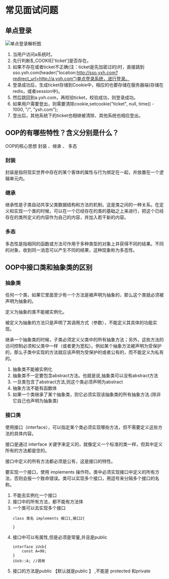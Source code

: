 # 常见面试问题

## 单点登录

![单点登录解析图](../images/单点登录.png)
 1. 当用户访问a系统时。
 2. 先行判断$_COOKIE['ticket']是否存在。
 3. 如果不存在或者ticket不正确(注：ticket是先加密过的)时，直接跳到sso.yxh.com(header("location:http://sso.yxh.com?redirect_url=http://a.yxh.com")单点登录系统，进行登录。
4. 登录成功后，生成ticket存储到Cookie中，相应的也要存储在服务器端(存储在redis，或者session中)。
5. 然后跳回到a.yxh.com，再校验ticket，校验成功，则登录成功。
6. 如果用户需要登出，则需要清除cookie,setcookie("ticket", null, time() - 1000, "/", "yxh.com");
 7. 登出后，其他系统下的ticket也相继被清除、其他系统也相应登出。
 
## OOP的有哪些特性？含义分别是什么？
 
 OOP的核心思想  封装 、继承 、 多态
 
### 封装 
 封装是指将现实世界中存在的某个客体的属性与行为绑定在一起，并放置在一个逻辑单元内。

### 继承
继承性是子类自动共享父类数据结构和方法的机制，这是类之间的一种关系。在定义和实现一个类的时候，可以在一个已经存在的类的基础之上来进行，把这个已经存在的类所定义的内容作为自己的内容，并加入若干新的内容。
### 多态
多态性是指相同的函数或方法可作用于多种类型的对象上并获得不同的结果。不同的对象，收到同一消息可以产生不同的结果，这种现象称为多态性。

 
## OOP中接口类和抽象类的区别
 
 ### 抽象类
 任何一个类，如果它里面至少有一个方法是被声明为抽象的，那么这个类就必须被声明为抽象的。
 
 定义为抽象的类不能被实例化。
 
 被定义为抽象的方法只是声明了其调用方式（参数），不能定义其具体的功能实现。
 
 继承一个抽象类的时候，子类必须定义父类中的所有抽象方法；另外，这些方法的访问控制必须和父类中一样（或者更为宽松）。例如某个抽象方法被声明为受保护的，那么子类中实现的方法就应该声明为受保护的或者公有的，而不能定义为私有的。
 
 1. 抽象类不能被实例化
 2. 抽象类不一定要包含abstract方法。也就是说,抽象类可以没有abstract方法
 3. 一旦类包含了abstract方法,则这个类必须声明为abstract
 4. 抽象方法不能有函数体
 5. 如果一个类继承了某个抽象类，则它必须实现该抽象类的所有抽象方法.(除非它自己也声明为抽象类)

### 接口类
使用接口（interface），可以指定某个类必须实现哪些方法，但不需要定义这些方法的具体内容。
 
接口是通过 interface 关键字来定义的，就像定义一个标准的类一样，但其中定义所有的方法都是空的。

接口中定义的所有方法都必须是公有，这是接口的特性。

要实现一个接口，使用 implements 操作符。类中必须实现接口中定义的所有方法，否则会报一个致命错误。类可以实现多个接口，用逗号来分隔多个接口的名称。
  
1. 不能去实例化一个接口
2. 接口中的所有方法，都不能有方法体
3. 一个类可以去实现多个接口
    ```
    class 类名 implements 接口1,接口2{
        
    }
    ```
4. 接口中可以有属性,但是必须是常量,并且是public
    ```
    interface iUsb{
        const A=90;
    }
    iUsb::A; //调用
    ```
5. 接口的方法是public 【默认就是public 】 ,不能是 protected 和private

 